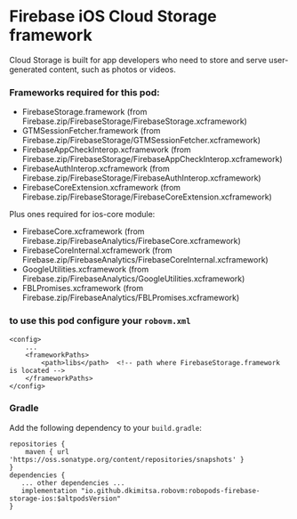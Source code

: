 # Firebase iOS Cloud Storage framework
Cloud Storage is built for app developers who need to store and serve user-generated content, such as photos or videos.

### Frameworks required for this pod:
* FirebaseStorage.framework (from Firebase.zip/FirebaseStorage/FirebaseStorage.xcframework)
* GTMSessionFetcher.framework (from Firebase.zip/FirebaseStorage/GTMSessionFetcher.xcframework)
* FirebaseAppCheckInterop.xcframework (from Firebase.zip/FirebaseStorage/FirebaseAppCheckInterop.xcframework)
* FirebaseAuthInterop.xcframework (from Firebase.zip/FirebaseStorage/FirebaseAuthInterop.xcframework)
* FirebaseCoreExtension.xcframework (from Firebase.zip/FirebaseStorage/FirebaseCoreExtension.xcframework)

Plus ones required for ios-core module:
* FirebaseCore.xcframework (from Firebase.zip/FirebaseAnalytics/FirebaseCore.xcframework)
* FirebaseCoreInternal.xcframework (from Firebase.zip/FirebaseAnalytics/FirebaseCoreInternal.xcframework)
* GoogleUtilities.xcframework (from Firebase.zip/FirebaseAnalytics/GoogleUtilities.xcframework)
* FBLPromises.xcframework (from Firebase.zip/FirebaseAnalytics/FBLPromises.xcframework)

### to use this pod configure your `robovm.xml`

```
<config>
    ...
    <frameworkPaths>
        <path>libs</path>  <!-- path where FirebaseStorage.framework is located -->
    </frameworkPaths>
</config>
```

### Gradle

Add the following dependency to your `build.gradle`:

```
repositories {
    maven { url 'https://oss.sonatype.org/content/repositories/snapshots' }
}
dependencies {
   ... other dependencies ...
   implementation "io.github.dkimitsa.robovm:robopods-firebase-storage-ios:$altpodsVersion"
}
```
